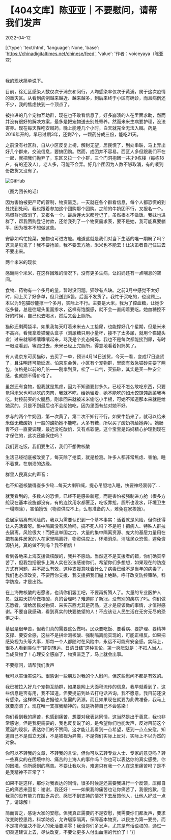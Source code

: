 # 【404文库】陈亚亚｜不要慰问，请帮我们发声

2022-04-12

[{'type': 'text/html', 'language': None, 'base': 'https://chinadigitaltimes.net/chinese/feed', 'value': '作者：voiceyaya（陈亚亚）

&emsp;

我的现状简单说下。

目前，徐汇区感染人数仅次于浦东和闵行，人均感染率仅次于黄浦，属于这次疫情的重灾区。从看到病例越来越近、越来越多，到后来终于小区有确诊，而且病例还不少，我的焦虑快到一个顶点了。

被拉进的几个宠物互助群，现在也不敢看信息了，好多崩溃的人在里面求助，然而并没有很好的解决方案，最多是把宠物送去别处寄养。然而米米生病要护理，没法寄养。现在每天靠吃安眠药，晚上能睡几个小时，白天就完全无法入眠。药是2016年开的，早已过期3年，还剩7个，一颗药分成三份，能吃21天。

之前没有社区群，自从小区反复上榜，解封无望，居民慌了，到处串联，马上弄出好几个群来，交流信息，要搞团购。然而，成团并不容易。西区人多但跟我们不在一起，就把我们抛弃了，东区又拉一个小群，三个门洞抱团一共才9栋楼（每栋18户，有的还没人），老人多，可能不会弄。好几个团因为人数不够取消，有的凑到份数货又没有了。

![GitHub](https://chinadigitaltimes.net/chinese/files/2022/04/post-679347-6254ec9a2dc94.)

（图为团长的话）

因为害怕被更严苛的管制，物资匮乏。一天就在各个群看信息，每个人都恐慌的到处找到处问，我也跟着参加这个团购那个团购。之前的牛奶团不行，又报名一个。鸡蛋群也取消了，又报名一个。最后连大米都登记了，虽然根本不做饭。我妹也进群了，帮我团购登记付款，还给我列了一个物资需求表，要不是她，我可能真要躺平，因为根本不想做这些。

安静如鸡忙抢菜，宠物也可进方舱。难道这就是我们对当下生活的唯一期盼了吗？这真是见鬼了！我不要抢菜，我不要去方舱，米米也不能去！让决策者自己住进去不要出来。

两个米米的现状

感谢两个米米，在这样困难的情况下，没有更多生病，让妈妈还有一点喘息的空间。

食物、药物有一个多月的量，暂时没问题。猫砂有点缺。之前3月中感觉不太好时，网上买了好多单，但只送到5袋，后面不发货了。我忙于买吃的，也没顾上。本以为5包猫砂能撑一个多月，实际上不行。主要是大米，我为了控血糖，让她少吃多餐，总是往罐头里面掺水，这样有饱腹感，就不会一直闹着要吃。她血糖控不好的时候，自己也去喝水，然后又会上厕所。

猫砂还剩两袋半。如果我每天盯着米米去人工接尿，也能撑好几个星期，但是米米不高兴，看我拿着猫罐头盒子（测尿糖只用小量杯，接不了太多尿，就用个猫罐头盒）过来就嘟嘟囔囔嚷起来，骂我是个变态妈妈。我也不是每次都能接到尿，有时一眼没看到，等跑过去，米米已经上完厕所，得意地看着妈妈笑了。

有人说京东可买猫砂，去买了一单，预计4月14日送货，今天一看，变成17日送货了，且注明还可能延迟。怕京东会黄，小区有个宠物群，里面有救急猫砂先要了两包，价格是以前的几倍——刚拿到货，松了一口气，买猫砂，其实是买一种安全感，也就顾不得价格了。

虽然还有食物，但我就是焦虑，因为不知道要封多久。已经不怎么敢吃东西，只要觉得米米也可以吃的肉肉，我就不吃，给她留着，她不能吃的如水饺馄饨蔬菜我再吃。封控前买的火腿肠，刚拿回来就被米米偷吃小半根，可她不知道那本来就是给她买的，只是不到最后也不会给她吃，因为里面有盐对她不好。

参与的两个牛奶团，第一次黄了，第二次不知行不行。如果牛奶来了，就可以给米米做无糖酸奶（一般的酸奶她不能吃，大多有糖，所以买了酸奶机给她弄）。她肠胃不好一直要调理，最近没吃酸奶，又有点软便。这个宝宝是妈妈精心护理到现在才保住的，这次还能保住吗？

我们要吃饭，我们要生活，我们不想做核酸

生活已经彻底被改变了，每天除了抢菜，就是检测。许多人都非常焦虑、害怕，睡不着觉，在崩溃的边缘。

群里人民真实的声音：

也不知道核酸得查多少轮&#8230;每天大喇叭喊，提心吊胆地入睡，快要神经衰弱了&#8230;

就我看到的，多数人的恐惧，已经不是感染新冠，而是害怕被强制进方舱（很多方舱现在基本设施都没有，有的连饮用水都匮乏，吃饭靠抢，厕所也没水，环境卫生一塌糊涂），害怕饿饭（物资供应不上，么有准备的人，难免在家挨饿）。

说居家隔离有风险的，我以为需要认识到一个基本事实：活着就是风险，但你还得让人先活着呀。集中隔离没有风险吗，搞不死人吗？不是吧！把病人、特殊人群拉去隔离，风险很大！而把这举国之力、大量的集中隔离资源、庞大的基层力量用在把有条件居家的人在家里隔离好，物资供应上，环境消杀，消除民众恐慌，避免资源挤兑，真的做不到吗？我不相信！

看到各地来上海支援做核酸的，我并不感动。当然这不是支援者的错，你们确实辛苦了，但我包括很多上海人实在没法感谢你们。希望你们多想想，如果现在的防疫方式有问题，并不那么有效，这种支援意味着什么？病毒已经不是当年的病毒了，我们也必须改变，不要再你支援、我支援把我们逼上绝路，呼吁改变防控策略，科学防疫，才是出路。

在上海做核酸的志愿者，也请你们罢工吧，不要再折腾人了。大量的专业医护人员，就每天拼命做核酸，真的合理吗？难道除了新冠，没有别的疾病了吗。你们做志愿者，请给居民发物资、采买东西尤其是药品，这才是应该做的事情，才值得感谢。不要自我感动，看到真实的快要绝望的人！不应该让人民生活在无穷无尽的恐惧之中。

基层是很辛苦，但我们真的需要这么做吗。民众要吃饭、要看病、要护理、要精神支撑、要安全感，这些不是拼命测核酸、强制隔离能实现的，可能正相反。如果把感染视为头等大事，那每一个人都随时在风险中，永远不可能有安全感。实际上，很多人看到类似于“即刻转运、日清日结”这种言论，第一感觉就是：不把人当人，当成货物了！心理安全感崩了，物资匮乏了，马上就会出事。

不要慰问，请帮我们发声

我可以实话实说吗。很感谢一些朋友对我的个人慰问，但这些慰问不都是有效的。

我已被拉入好几个宠物互助群，如果是网上大面积流传的信息，我早就看到了。这些信息是否有用，我不知道，但要提前到处去打电话咨询，我不愿意。我目前还没有感染，这样做可能占据他人急需的资源。而且如果现在就要为此做准备，我马上就要崩溃了。现在唯一支撑我精神的，就是祈祷自己不会感染！

你们看到我的痛苦，也感到痛苦，想要对我表达同情，这当然是出于善意，我也非常感谢。但是我更需要的，我也反复说了的，是希望你们也能发声，反对目前这个荒诞的现状，表达你们的不赞同。这才能让我看到一点希望，感到一点点安慰，知道自己不是孤立无援，不是被视为异类，不是你们实际上反对、实际上不以为然的对象。

你可以不转我的文章，不转我的言论，但你可以去转专业人士、专家的意见吗？转一些真实的在困境中的、痛苦的上海人的事件吗？你也可以表达你的真实感受，你的困境，你所感到的痛苦。不要让我以为，难道只有我一个人在这里痛苦吗？是不是我精神不正常了？

如果不是这样，那你对我表达的同情，很多时候是还需要我进行一个反馈，压抑自己的痛苦来回复：谢谢，我还好！——如果我的痛苦也让你痛苦了，我很抱歉，但我真的没有能力在缺乏共识、感觉不到支持的情况下去反馈他人，让他人好过一点了。请谅解！

简而言之，感谢大家的安慰。但我真正需要的不是安慰，我需要你们都发声，要求改变防控思路，科学防疫，允许居家隔离，保障基本物资，以民生为第一要务，而不是拼命坚决不管人的死活要清零！我请你们多发声，尤其是有话语权的，通过一切渠道建议上去，尽快改变，不要让更多人付出血泪的代价了！'}]